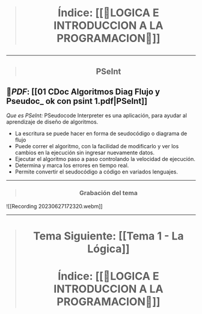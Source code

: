 > # <p align = "center">Índice: [[🔧LOGICA E INTRODUCCION A LA PROGRAMACION🔧]]</p>
---
> ## <p align = "center">PSeInt</p>

## 🔖_PDF_: [[01 CDoc Algoritmos Diag Flujo y Pseudoc_ ok  con psint 1.pdf|PSeInt]]

*Que es PSeInt:* PSeudocode Interpreter es una aplicación, para ayudar al aprendizaje de diseño de algoritmos. 
- La escritura se puede hacer en forma de seudocódigo o diagrama de flujo
- Puede correr el algoritmo, con la facilidad de modificarlo y ver los cambios en la ejecución sin ingresar nuevamente datos.
- Ejecutar el algoritmo paso a paso controlando la velocidad de ejecución.
- Determina y marca los errores en tiempo real.
- Permite convertir el seudocódigo a código en variados lenguajes.

---
> ### <p align = "center">Grabación del tema</p>


![[Recording 20230627172320.webm]]

---

> # <p align = "center"> Tema Siguiente: [[Tema 1 - La Lógica]]</p>
> # <p align = "center">Índice: [[🔧LOGICA E INTRODUCCION A LA PROGRAMACION🔧]]</p>